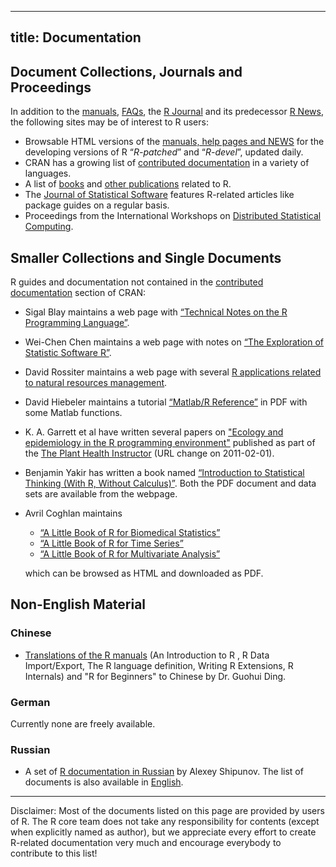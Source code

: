
---
title: Documentation
---

## Document Collections, Journals and Proceedings

In addition to the [manuals](http://cran.r-project.org/manuals.html), [FAQs](http://cran.r-project.org/faqs.html), the [R Journal](http://journal.r-project.org) and its predecessor [R News](http://cran.r-project.org/doc/Rnews/), the following sites may be of interest to R users:

-   Browsable HTML versions of the [manuals, help pages and NEWS](http://stat.ethz.ch/R-manual/) for the developing versions of R “*R-patched*” and “*R-devel*”, updated daily.
-   CRAN has a growing list of [contributed documentation](http://cran.r-project.org/other-docs.html) in a variety of languages.
-   A list of [books](doc/bib/R-books.html) and [other publications](doc/bib/R-other.html) related to R.
-   The [Journal of Statistical Software](http://www.jstatsoft.org) features R-related articles like package guides on a regular basis.
-   Proceedings from the International Workshops on [Distributed Statistical Computing](http://www.ci.tuwien.ac.at/Conferences/DSC.html).

## Smaller Collections and Single Documents

R guides and documentation not contained in the [contributed documentation](http://cran.r-project.org/other-docs.html) section of CRAN:

-   Sigal Blay maintains a web page with [“Technical Notes on the R Programming Language”](http://www.sfu.ca/~sblay/R/).
-   Wei-Chen Chen maintains a web page with notes on [“The Exploration of Statistic Software R”](http://www.math.ncu.edu.tw/~chenwc/R_note/).
-   David Rossiter maintains a web page with several [R applications related to natural resources management](http://www.css.cornell.edu/faculty/dgr2/pubs/list.html#pubs_m_R).
-   David Hiebeler maintains a tutorial [“Matlab/R Reference”](http://germain.umemat.maine.edu/faculty/hiebeler/comp/matlabR.html) in PDF with some Matlab functions.
-   K. A. Garrett et al have written several papers on ["Ecology and epidemiology in the R programming environment"](http://www.apsnet.org/edcenter/advanced/topics/EcologyAndEpidemiologyInR/Pages/default.aspx) published as part of the [The Plant Health Instructor](http://www.apsnet.org/) (URL change on 2011-02-01).
-   Benjamin Yakir has written a book named [“Introduction to Statistical Thinking (With R, Without Calculus)”](http://pluto.huji.ac.il/~msby/StatThink/index.html). Both the PDF document and data sets are available from the webpage.
-   Avril Coghlan maintains
    -   [“A Little Book of R for Biomedical Statistics”](http://a-little-book-of-r-for-biomedical-statistics.readthedocs.org)
    -   [“A Little Book of R for Time Series”](http://a-little-book-of-r-for-time-series.readthedocs.org)
    -   [“A Little Book of R for Multivariate Analysis”](http://little-book-of-r-for-multivariate-analysis.readthedocs.org)

    which can be browsed as HTML and downloaded as PDF.

## Non-English Material

### Chinese

-   [Translations of the R manuals](https://github.com/dingguohui) (An Introduction to R , R Data Import/Export, The R language definition, Writing R Extensions, R Internals) and "R for Beginners" to Chinese by Dr. Guohui Ding.

### German

Currently none are freely available.
<!-- 2017-12: Torben Kuhlenkasper now rather wants to promote his book(s) -->
<!-- -   [“Eine kleine Einführung in R”](http://www.kuhlenkasper.de/Einfuehrung_R.pdf),  and -->
<!-- -   [“Einführung in die Statistik mit R”](http://www.kuhlenkasper.de/Statistik.pdf); -->
<!-- 	lecture notes originally by Andreas Handl, maintained by Torben Kuhlenkasper. -->

### Russian

-   A set of [R documentation in Russian](http://herba.msu.ru/shipunov/software/r/r-ru.htm) by Alexey Shipunov. The list of documents is also available in [English](http://herba.msu.ru/shipunov/software/r/r-en.htm).

------------------------------------------------------------------------

Disclaimer: Most of the documents listed on this page are provided by users of R. The R core team does not take any responsibility for contents (except when explicitly named as author), but we appreciate every effort to create R-related documentation very much and encourage everybody to contribute to this list!

